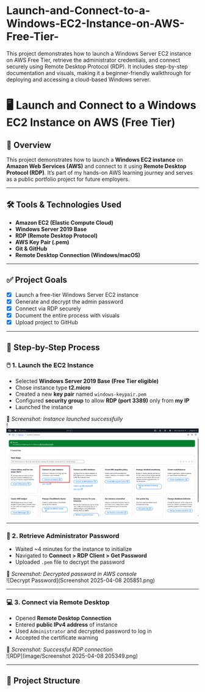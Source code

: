 # Launch-and-Connect-to-a-Windows-EC2-Instance-on-AWS-Free-Tier-
This project demonstrates how to launch a Windows Server EC2 instance on AWS Free Tier, retrieve the administrator credentials, and connect securely using Remote Desktop Protocol (RDP). It includes step-by-step documentation and visuals, making it a beginner-friendly walkthrough for deploying and accessing a cloud-based Windows server.
# 🖥️ Launch and Connect to a Windows EC2 Instance on AWS (Free Tier)

## 📌 Overview

This project demonstrates how to launch a **Windows EC2 instance** on **Amazon Web Services (AWS)** and connect to it using **Remote Desktop Protocol (RDP)**. It’s part of my hands-on AWS learning journey and serves as a public portfolio project for future employers.

---

## 🛠️ Tools & Technologies Used

- **Amazon EC2 (Elastic Compute Cloud)**
- **Windows Server 2019 Base**
- **RDP (Remote Desktop Protocol)**
- **AWS Key Pair (.pem)**
- **Git & GitHub**
- **Remote Desktop Connection (Windows/macOS)**

---

## ✅ Project Goals

- [x] Launch a free-tier Windows Server EC2 instance  
- [x] Generate and decrypt the admin password  
- [x] Connect via RDP securely  
- [x] Document the entire process with visuals  
- [x] Upload project to GitHub

---

## 🧭 Step-by-Step Process

### 🖱️ 1. Launch the EC2 Instance

- Selected **Windows Server 2019 Base (Free Tier eligible)**
- Chose instance type **t2.micro**
- Created a new **key pair** named `windows-keypair.pem`
- Configured **security group** to allow **RDP (port 3389)** only from **my IP**
- Launched the instance

📸 _Screenshot: Instance launched successfully_  
!![Alt text](https://github.com/PhelelaniS1/Launch-and-Connect-to-a-Windows-EC2-Instance-on-AWS-Free-Tier-/blob/0b35ffc9ad9a9c4ebc6a272fdeb11095200a9cc9/images/Screenshot%202025-04-08%20204702.png)


---

### 🔑 2. Retrieve Administrator Password

- Waited ~4 minutes for the instance to initialize
- Navigated to **Connect > RDP Client > Get Password**
- Uploaded `.pem` file to decrypt the password

📸 _Screenshot: Decrypted password in AWS console_  
![Decrypt Password](Screenshot 2025-04-08 205851.png)

---

### 💻 3. Connect via Remote Desktop

- Opened **Remote Desktop Connection**
- Entered **public IPv4 address** of instance
- Used `Administrator` and decrypted password to log in
- Accepted the certificate warning

📸 _Screenshot: Successful RDP connection_  
![RDP](image/Screenshot 2025-04-08 205349.png)

---

## 📁 Project Structure

